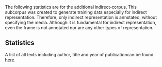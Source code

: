 

The following statistics are for the additional indirect-corpus. This subcorpus was created to generate training data especially for indirect representation. Therefore, only indirect representation is annotated, without specifying the media. Although it is fundamental for indirect representation, even the frame is not annotated nor are any other types of representation.

## Statistics

A list of all texts including author, title and year of publicationcan be found [here](/resources/docs/metadata_indirect.xlsx).
